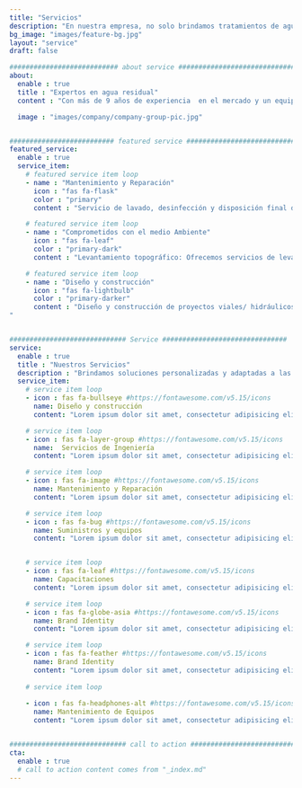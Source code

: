 ```yaml
---
title: "Servicios"
description: "En nuestra empresa, no solo brindamos tratamientos de aguas de alta calidad, sino que también nos convertimos en tu aliado estratégico para lograr tus objetivos en el manejo y tratamiento de aguas. Con nuestro enfoque personalizado y el compromiso con la excelencia, podemos garantizar resultados óptimos y la satisfacción total de nuestros clientes."
bg_image: "images/feature-bg.jpg"
layout: "service"
draft: false

########################### about service #############################
about:
  enable : true
  title : "Expertos en agua residual"
  content : "Con más de 9 años de experiencia  en el mercado y un equipo altamente capacitado, nos enorgullece ofrecer soluciones integrales de ingeniería, precomisionado, comisionado y puesta en marcha, supervisión e inspección de instalaciones industriales y servicios de operación y mantenimiento industrial. Nuestro compromiso con la satisfacción del cliente y la calidad en cada proyecto nos ha permitido consolidarnos como la mejor opción en el mercado. Estamos enfocados en ofrecer servicios de alta calidad y valor agregado, asegurando un óptimo balance de calidad, costo y eficiencia en cada etapa del proceso. Contáctanos y descubre cómo podemos ayudarte a alcanzar tus objetivos de manera eficiente y confiable."

  image : "images/company/company-group-pic.jpg"


########################## featured service ############################
featured_service:
  enable : true
  service_item:
    # featured service item loop
    - name : "Mantenimiento y Reparación"
      icon : "fas fa-flask"
      color : "primary"
      content : "Servicio de lavado, desinfección y disposición final de residuos de tanques de almacenamiento: Brindamos servicios de lavado y desinfección de tanques de almacenamiento de agua y otros líquidos, así como la disposición final de residuos."

    # featured service item loop
    - name : "Comprometidos con el medio Ambiente"
      icon : "fas fa-leaf"
      color : "primary-dark"
      content : "Levantamiento topográfico: Ofrecemos servicios de levantamiento topográfico para obtener información precisa y detallada de los terrenos y superficies en los que se llevarán a cabo los proyectos."

    # featured service item loop
    - name : "Diseño y construcción"
      icon : "fas fa-lightbulb"
      color : "primary-darker"
      content : "Diseño y construcción de proyectos viales/ hidráulicos: Brindamos servicios de diseño y construcción de carreteras, vías urbanas y sistemas de transporte, con un enfoque en la eficiencia y seguridad vial.
"


############################# Service ###############################
service:
  enable : true
  title : "Nuestros Servicios"
  description : "Brindamos soluciones personalizadas y adaptadas a las necesidades específicas de cada cliente. Nos esforzamos por asegurar la satisfacción total del cliente, ofreciendo un servicio excepcional en cada proyecto y manteniendo una comunicación constante y transparente durante todo el proceso."
  service_item:
    # service item loop
    - icon : fas fa-bullseye #https://fontawesome.com/v5.15/icons
      name: Diseño y construcción
      content: "Lorem ipsum dolor sit amet, consectetur adipisicing elit, sed do eiusmod tempor incididunt ut"

    # service item loop
    - icon : fas fa-layer-group #https://fontawesome.com/v5.15/icons
      name:  Servicios de Ingeniería
      content: "Lorem ipsum dolor sit amet, consectetur adipisicing elit, sed do eiusmod tempor incididunt ut"

    # service item loop
    - icon : fas fa-image #https://fontawesome.com/v5.15/icons
      name: Mantenimiento y Reparación
      content: "Lorem ipsum dolor sit amet, consectetur adipisicing elit, sed do eiusmod tempor incididunt ut"

    # service item loop
    - icon : fas fa-bug #https://fontawesome.com/v5.15/icons
      name: Suministros y equipos
      content: "Lorem ipsum dolor sit amet, consectetur adipisicing elit, sed do eiusmod tempor incididunt ut"


    # service item loop
    - icon : fas fa-leaf #https://fontawesome.com/v5.15/icons
      name: Capacitaciones
      content: "Lorem ipsum dolor sit amet, consectetur adipisicing elit, sed do eiusmod tempor incididunt ut"

    # service item loop
    - icon : fas fa-globe-asia #https://fontawesome.com/v5.15/icons
      name: Brand Identity
      content: "Lorem ipsum dolor sit amet, consectetur adipisicing elit, sed do eiusmod tempor incididunt ut"

    # service item loop
    - icon : fas fa-feather #https://fontawesome.com/v5.15/icons
      name: Brand Identity
      content: "Lorem ipsum dolor sit amet, consectetur adipisicing elit, sed do eiusmod tempor incididunt ut"
    
    # service item loop
    
    - icon : fas fa-headphones-alt #https://fontawesome.com/v5.15/icons
      name: Mantenimiento de Equipos 
      content: "Lorem ipsum dolor sit amet, consectetur adipisicing elit, sed do eiusmod tempor incididunt ut"


############################# call to action #################################
cta:
  enable : true
  # call to action content comes from "_index.md"
---
```

